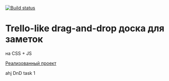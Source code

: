 [![Build status](https://ci.appveyor.com/api/projects/status/hr60c3rf6lrtl785?svg=true)](https://ci.appveyor.com/project/qvvverty/ahj-dnd-1)
# Trello-like drag-and-drop доска для заметок

на CSS + JS

[Реализованный проект](https://qvvverty.github.io/ahj-dnd-1/)

ahj DnD task 1
